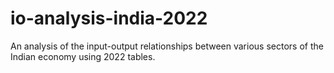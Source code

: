 # io-analysis-india-2022
 An analysis of the input-output relationships between various sectors of the Indian economy using 2022 tables.
